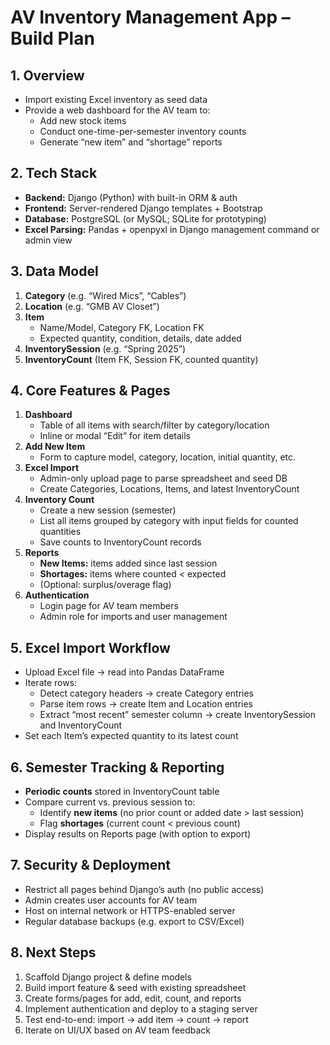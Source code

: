 # AV Inventory Management App – Build Plan

## 1. Overview  
- Import existing Excel inventory as seed data  
- Provide a web dashboard for the AV team to:  
  - Add new stock items  
  - Conduct one-time-per-semester inventory counts  
  - Generate “new item” and “shortage” reports  

## 2. Tech Stack  
- **Backend:** Django (Python) with built-in ORM & auth  
- **Frontend:** Server-rendered Django templates + Bootstrap  
- **Database:** PostgreSQL (or MySQL; SQLite for prototyping)  
- **Excel Parsing:** Pandas + openpyxl in Django management command or admin view  

## 3. Data Model  
1. **Category** (e.g. “Wired Mics”, “Cables”)  
2. **Location** (e.g. “GMB AV Closet”)  
3. **Item**  
   - Name/Model, Category FK, Location FK  
   - Expected quantity, condition, details, date added  
4. **InventorySession** (e.g. “Spring 2025”)  
5. **InventoryCount** (Item FK, Session FK, counted quantity)  

## 4. Core Features & Pages  
1. **Dashboard**  
   - Table of all items with search/filter by category/location  
   - Inline or modal “Edit” for item details  
2. **Add New Item**  
   - Form to capture model, category, location, initial quantity, etc.  
3. **Excel Import**  
   - Admin-only upload page to parse spreadsheet and seed DB  
   - Create Categories, Locations, Items, and latest InventoryCount  
4. **Inventory Count**  
   - Create a new session (semester)  
   - List all items grouped by category with input fields for counted quantities  
   - Save counts to InventoryCount records  
5. **Reports**  
   - **New Items:** items added since last session  
   - **Shortages:** items where counted < expected  
   - (Optional: surplus/overage flag)  
6. **Authentication**  
   - Login page for AV team members  
   - Admin role for imports and user management  

## 5. Excel Import Workflow  
- Upload Excel file → read into Pandas DataFrame  
- Iterate rows:  
  - Detect category headers → create Category entries  
  - Parse item rows → create Item and Location entries  
  - Extract “most recent” semester column → create InventorySession and InventoryCount  
- Set each Item’s expected quantity to its latest count  

## 6. Semester Tracking & Reporting  
- **Periodic counts** stored in InventoryCount table  
- Compare current vs. previous session to:  
  - Identify **new items** (no prior count or added date > last session)  
  - Flag **shortages** (current count < previous count)  
- Display results on Reports page (with option to export)  

## 7. Security & Deployment  
- Restrict all pages behind Django’s auth (no public access)  
- Admin creates user accounts for AV team  
- Host on internal network or HTTPS-enabled server  
- Regular database backups (e.g. export to CSV/Excel)  

## 8. Next Steps  
1. Scaffold Django project & define models  
2. Build import feature & seed with existing spreadsheet  
3. Create forms/pages for add, edit, count, and reports  
4. Implement authentication and deploy to a staging server  
5. Test end-to-end: import → add item → count → report  
6. Iterate on UI/UX based on AV team feedback  